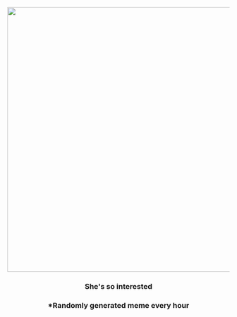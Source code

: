 <p align="center">
        <img src="https://i.redd.it/23z9aa9xpcm81.gif" width="600" height="600">
        </p>
        <h3 align="center">She's so interested</h3>
        <h3 align="center">*Randomly generated meme every hour</h3>
    